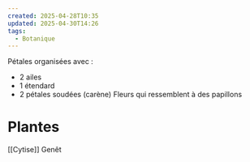 ```yaml
---
created: 2025-04-28T10:35
updated: 2025-04-30T14:26
tags:
  - Botanique
---
```

Pétales organisées avec :
- 2 ailes
- 1 étendard
- 2 pétales soudées (carène)
Fleurs qui ressemblent à des papillons

# Plantes
[[Cytise]]
Genêt